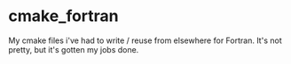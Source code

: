 # cmake_fortran
My cmake files i've had to write / reuse from elsewhere for Fortran.  It's not pretty, but it's gotten my jobs done.
